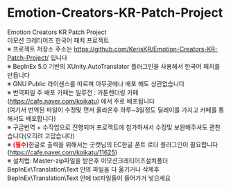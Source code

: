 # Emotion-Creators-KR-Patch-Project<br>
Emotion Creators KR Patch Project<br>
이모션 크레티어즈 한국어 패치 프로젝트<br>
※ 프로젝트 저장소 주소는 https://github.com/KerisKR/Emotion-Creators-KR-Patch-Project/ 입니다<br>
※ BepInEx 5.0 기반의 XUnity.AutoTranslator 플러그인을 사용해서 한국어 패치를 만듭니다<br>
※ GNU Public 라이센스를 따르며 아무곳에나 배포 해도 상관없습니다<br>
※ 번역파일 주 배포 카페는 일루전 : 카툰렌더링 카페(https://cafe.naver.com/koikatu) 에서 주로 배포됩니다<br>
   (여기서 번역된 파일이  수정및 먼저 올라온후 하루~3일정도 딜레이를 가지고 카페를 통해서도 배포합니다)<br>
※ 구글번역 + 수작업으로 진행되며 프로젝트에 참가하셔서 수정및 보완해주셔도 괜찬습니다(오히려 고맙습니다)<br>
※ <font color=red><b>(필수)</b></font>한글로 출력을 위해서는 굿캣님의 EC한글 폰트 로더 플러그인이 필요합니다
    (https://cafe.naver.com/koikatu/11625)<br>
※ 설치법: Master-zip파일을 받은후 이모션크레티어즈설치폴더BepInEx\Translation\Text 안의 파일을 다 옮기거나 삭제후
          BepInEx\Translation\Text 안에 txt파일들이 들어가거 넣으세요
          
